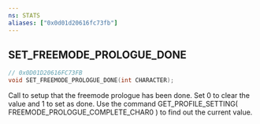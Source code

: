 ```yaml
---
ns: STATS
aliases: ["0x0d01d20616fc73fb"]
---
```

## SET_FREEMODE_PROLOGUE_DONE

```c
// 0x0D01D20616FC73FB
void SET_FREEMODE_PROLOGUE_DONE(int CHARACTER);
```

Call to setup that the freemode prologue has been done. Set 0 to clear the value and 1 to set as done. Use the command GET_PROFILE_SETTING( FREEMODE_PROLOGUE_COMPLETE_CHAR0 ) to find out the current value.

